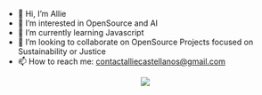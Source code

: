 
- 👋 Hi, I’m Allie 
- 👀 I’m interested in OpenSource and AI
- 🌱 I’m currently learning Javascript
- 💞️ I’m looking to collaborate on OpenSource Projects focused on Sustainability or Justice
- 📫 How to reach me: contactalliecastellanos@gmail.com

<p align="center">
<img src="http://github-readme-streak-stats.herokuapp.com?user=AllieGie&theme=tokyonight&hide_border=true"(https://git.io/streak-stats)</p>
